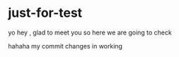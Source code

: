 # just-for-test
yo hey , glad to meet you so here we are going to check 

hahaha my commit changes in working 
